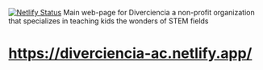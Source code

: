[![Netlify Status](https://api.netlify.com/api/v1/badges/741cc74f-d0e6-4574-b7a1-a1c1a320fd66/deploy-status)](https://app.netlify.com/sites/diverciencia-ac/deploys)
Main web-page for Diverciencia a non-profit organization that specializes in teaching kids the wonders of STEM fields
# https://diverciencia-ac.netlify.app/
